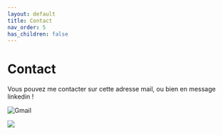 ```yaml
---
layout: default
title: Contact
nav_order: 5
has_children: false
---
```


# Contact
Vous pouvez me contacter sur cette adresse mail, ou bien en message linkedin !

![Gmail](https://img.shields.io/badge/mathieu.audibert27@gmail.com-white?style=for-the-badge&logo=gmail&logoColor=white&logoSize=auto&color=C11E1E)

[![](https://img.shields.io/badge/LinkedIn-0077B5?style=for-the-badge&logo=linkedin&logoColor=white)](https://www.linkedin.com/in/mathieu-audibert-2b4763252/)
